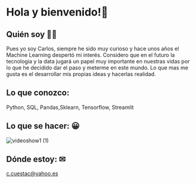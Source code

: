 # Hola y bienvenido!👋

## Quién soy 🧑‍🦱

Pues yo soy Carlos, siempre he sido muy curioso y hace unos años el Machine Learning despertó mi interés. Considero que en el futuro la tecnologia y la data jugará un papel muy importante en nuestras vidas por lo que he decidido dar el paso y meterme en este mundo. 
Lo que mas me gusta es el desarrollar mis propias ideas y hacerlas realidad.


## Lo que conozco: 

Python, SQL, Pandas,Sklearn, Tensorflow, Streamlit


## Lo que se hacer: 😀

![videoshow1 (1)](https://user-images.githubusercontent.com/97036885/171567805-a56b193b-b546-4657-81f0-e663ed076eb2.gif)

## Dónde estoy: ✉ 

c.cuestac@yahoo.es





